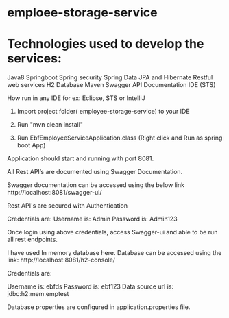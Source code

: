 # emploee-storage-service

# Technologies used to develop the services:

Java8
Springboot
Spring security
Spring Data JPA and Hibernate
Restful web services
H2 Database
Maven
Swagger API Documentation
IDE (STS)

How run in any IDE for ex: Eclipse, STS or IntelliJ

1. Import project folder( employee-storage-service) to your IDE

2. Run "mvn clean install"
     
3. Run EbfEmployeeServiceApplication.class (Right click and Run as spring boot App)

Application should start and running with port 8081.

All Rest API’s are documented using Swagger Documentation.

Swagger documentation can be accessed using the below link 
http://localhost:8081/swagger-ui/

Rest API's are secured with Authentication 

Credentials are: 
Username is: Admin
Password is: Admin123

Once login using above credentials, access Swagger-ui and able to be run all rest endpoints.

I have used In memory database here. Database can be accessed using the link: http://localhost:8081/h2-console/ 

Credentials are: 

Username is:  ebfds
Password is: ebf123
Data source url is: jdbc:h2:mem:emptest

Database properties are configured in application.properties file. 



